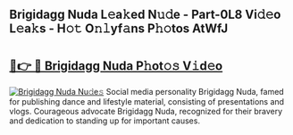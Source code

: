 ## Brigidagg Nuda L𝚎a𝚔ed N𝚞𝚍e - Part-0L8 Vi𝚍𝚎o L𝚎a𝚔s - H𝚘𝚝 O𝚗𝚕yf𝚊ns P𝚑𝚘tos AtWfJ

# <h2><a href="http://kf4n9yo.oniu.top/?m=Brigidagg+Nuda">🔗👉 🔴 Brigidagg Nuda P𝚑ot𝚘𝚜 V𝚒d𝚎o</a></h2>

[![Brigidagg Nuda Nu𝚍e𝚜](https://i.imgur.com/0qMVB7G.gif)](http://kf4n9yo.oniu.top/?m=Brigidagg+Nuda)
Social media personality Brigidagg Nuda, famed for publishing dance and lifestyle material, consisting of presentations and vlogs. Courageous advocate Brigidagg Nuda, recognized for their bravery and dedication to standing up for important causes.  
